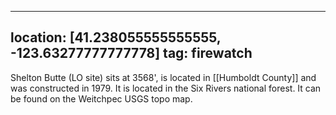 
---
location: [41.238055555555555, -123.63277777777778]
tag: firewatch
---

Shelton Butte (LO site) sits at 3568', is located in [[Humboldt County]] and was constructed in 1979. It is located in the Six Rivers national forest. It can be found on the Weitchpec USGS topo map.
